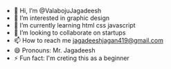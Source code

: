 - 👋 Hi, I’m @ValabojuJagadeesh
- 👀 I’m interested in graphic design
- 🌱 I’m currently learning html css javascript
- 💞️ I’m looking to collaborate on startups
- 📫 How to reach me jagadeeshjagan419@gmail.com
- 😄 Pronouns: Mr. Jagadeesh
- ⚡ Fun fact: I'm creting this as a beginner

<!---
ValabojuJagadeesh/ValabojuJagadeesh is a ✨ special ✨ repository because its `README.md` (this file) appears on your GitHub profile.
You can click the Preview link to take a look at your changes.
--->
